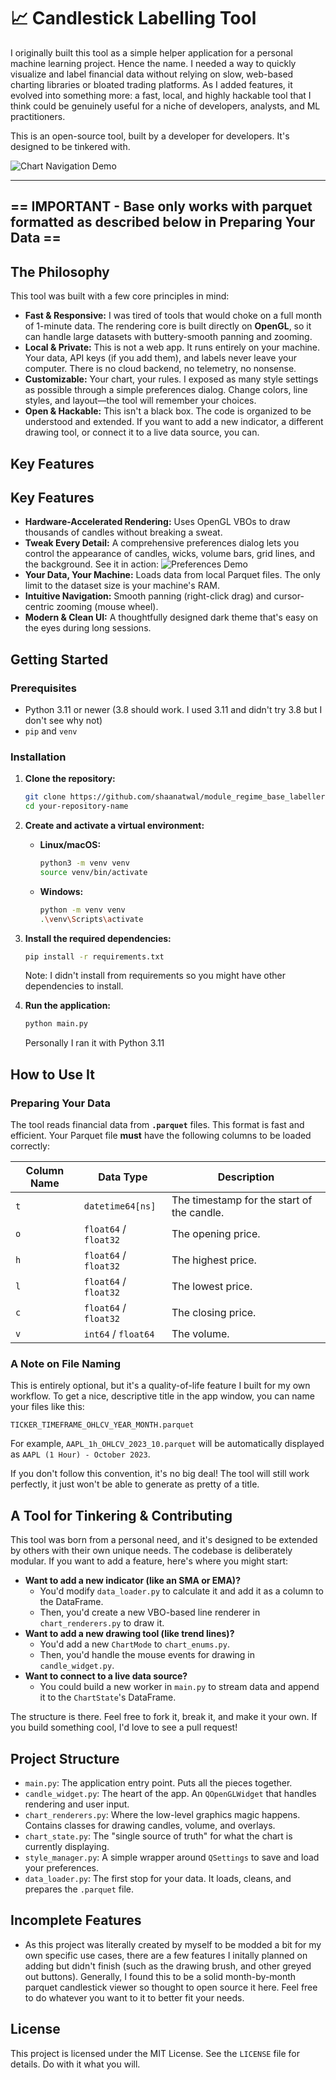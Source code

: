 # 📈 Candlestick Labelling Tool

I originally built this tool as a simple helper application for a personal machine learning project. Hence the name. I needed a way to quickly visualize and label financial data without relying on slow, web-based charting libraries or bloated trading platforms. As I added features, it evolved into something more: a fast, local, and highly hackable tool that I think could be genuinely useful for a niche of developers, analysts, and ML practitioners.

This is an open-source tool, built by a developer for developers. It's designed to be tinkered with.


![Chart Navigation Demo](https://user-images.githubusercontent.com/your-navigation-gif-link.gif)

---
== IMPORTANT - Base only works with parquet formatted as described below in Preparing Your Data ==
---
## The Philosophy

This tool was built with a few core principles in mind:

*   **Fast & Responsive:** I was tired of tools that would choke on a full month of 1-minute data. The rendering core is built directly on **OpenGL**, so it can handle large datasets with buttery-smooth panning and zooming.
*   **Local & Private:** This is not a web app. It runs entirely on your machine. Your data, API keys (if you add them), and labels never leave your computer. There is no cloud backend, no telemetry, no nonsense.
*   **Customizable:** Your chart, your rules. I exposed as many style settings as possible through a simple preferences dialog. Change colors, line styles, and layout—the tool will remember your choices.
*   **Open & Hackable:** This isn't a black box. The code is organized to be understood and extended. If you want to add a new indicator, a different drawing tool, or connect it to a live data source, you can.

## Key Features

## Key Features

*   **Hardware-Accelerated Rendering:** Uses OpenGL VBOs to draw thousands of candles without breaking a sweat.
*   **Tweak Every Detail:** A comprehensive preferences dialog lets you control the appearance of candles, wicks, volume bars, grid lines, and the background. See it in action:
    ![Preferences Demo](https://user-images.githubusercontent.com/your-preferences-gif-link.gif)
*   **Your Data, Your Machine:** Loads data from local Parquet files. The only limit to the dataset size is your machine's RAM.
*   **Intuitive Navigation:** Smooth panning (right-click drag) and cursor-centric zooming (mouse wheel).
*   **Modern & Clean UI:** A thoughtfully designed dark theme that's easy on the eyes during long sessions.

## Getting Started

### Prerequisites

*   Python 3.11 or newer (3.8 should work. I used 3.11 and didn't try 3.8 but I don't see why not)
*   `pip` and `venv`

### Installation

1.  **Clone the repository:**
    ```bash
    git clone https://github.com/shaanatwal/module_regime_base_labeller.git
    cd your-repository-name
    ```

2.  **Create and activate a virtual environment:**
    *   **Linux/macOS:**
        ```bash
        python3 -m venv venv
        source venv/bin/activate
        ```
    *   **Windows:**
        ```bash
        python -m venv venv
        .\venv\Scripts\activate
        ```

3.  **Install the required dependencies:**
    ```bash
    pip install -r requirements.txt
    ```
    Note: I didn't install from requirements so you might have other dependencies to install. 

4.  **Run the application:**
    ```bash
    python main.py
    ```
    Personally I ran it with Python 3.11

## How to Use It

### Preparing Your Data

The tool reads financial data from **`.parquet`** files. This format is fast and efficient. Your Parquet file **must** have the following columns to be loaded correctly:

| Column Name | Data Type          | Description                                |
|-------------|--------------------|--------------------------------------------|
| `t`         | `datetime64[ns]`   | The timestamp for the start of the candle. |
| `o`         | `float64` / `float32`| The opening price.                           |
| `h`         | `float64` / `float32`| The highest price.                         |
| `l`         | `float64` / `float32`| The lowest price.                          |
| `c`         | `float64` / `float32`| The closing price.                           |
| `v`         | `int64` / `float64`  | The volume.                                |

### A Note on File Naming

This is entirely optional, but it's a quality-of-life feature I built for my own workflow. To get a nice, descriptive title in the app window, you can name your files like this:

`TICKER_TIMEFRAME_OHLCV_YEAR_MONTH.parquet`

For example, `AAPL_1h_OHLCV_2023_10.parquet` will be automatically displayed as `AAPL (1 Hour) - October 2023`.

If you don't follow this convention, it's no big deal! The tool will still work perfectly, it just won't be able to generate as pretty of a title.

## A Tool for Tinkering & Contributing

This tool was born from a personal need, and it's designed to be extended by others with their own unique needs. The codebase is deliberately modular. If you want to add a feature, here's where you might start:

*   **Want to add a new indicator (like an SMA or EMA)?**
    *   You'd modify `data_loader.py` to calculate it and add it as a column to the DataFrame.
    *   Then, you'd create a new VBO-based line renderer in `chart_renderers.py` to draw it.
*   **Want to add a new drawing tool (like trend lines)?**
    *   You'd add a new `ChartMode` to `chart_enums.py`.
    *   Then, you'd handle the mouse events for drawing in `candle_widget.py`.
*   **Want to connect to a live data source?**
    *   You could build a new worker in `main.py` to stream data and append it to the `ChartState`'s DataFrame.

The structure is there. Feel free to fork it, break it, and make it your own. If you build something cool, I'd love to see a pull request!

## Project Structure

*   `main.py`: The application entry point. Puts all the pieces together.
*   `candle_widget.py`: The heart of the app. An `QOpenGLWidget` that handles rendering and user input.
*   `chart_renderers.py`: Where the low-level graphics magic happens. Contains classes for drawing candles, volume, and overlays.
*   `chart_state.py`: The "single source of truth" for what the chart is currently displaying.
*   `style_manager.py`: A simple wrapper around `QSettings` to save and load your preferences.
*   `data_loader.py`: The first stop for your data. It loads, cleans, and prepares the `.parquet` file.

## Incomplete Features

*   As this project was literally created by myself to be modded a bit for my own specific use cases, there are a few features
    I initally planned on adding but didn't finish (such as the drawing brush, and other greyed out buttons). Generally, I found
    this to be a solid month-by-month parquet candlestick viewer so thought to open source it here. Feel free to do whatever you want
    to it to better fit your needs. 


## License

This project is licensed under the MIT License. See the `LICENSE` file for details. Do with it what you will.
